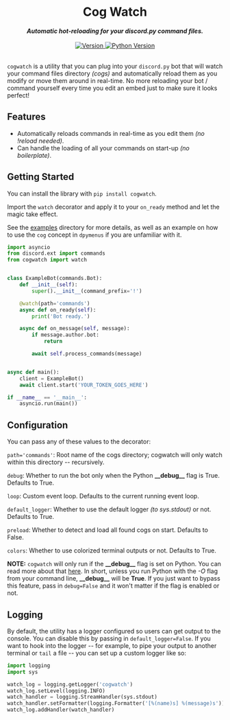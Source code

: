 <h1 align="center">Cog Watch</h1>
    
<div align="center">
  <strong><i>Automatic hot-reloading for your discord.py command files.</i></strong>
  <br>
  <br>
  
  <a href="https://pypi.org/project/cogwatch">
    <img src="https://img.shields.io/pypi/v/cogwatch?color=0073B7&label=Latest&style=for-the-badge" alt="Version" />
  </a>
  
  <a href="https://python.org">
    <img src="https://img.shields.io/pypi/pyversions/cogwatch?color=0073B7&style=for-the-badge" alt="Python Version" />
  </a>
</div>
<br>

`cogwatch` is a utility that you can plug into your `discord.py` bot that will watch your command
files directory *(cogs)* and automatically reload them as you modify or move them around in
real-time. No more reloading your bot / command yourself every time you edit an embed just to make
sure it looks perfect!

## Features

- Automatically reloads commands in real-time as you edit them *(no !reload <cmdName> needed)*.
- Can handle the loading of all your commands on start-up *(no boilerplate)*.

## Getting Started

You can install the library with `pip install cogwatch`.

Import the `watch` decorator and apply it to your `on_ready` method and let the magic take effect.

See the [examples](https://github.com/robertwayne/cogwatch/tree/master/examples) directory for more
details, as well as an example on how to use the `cog` concept in `dpymenus` if you are unfamiliar
with it.

```python
import asyncio
from discord.ext import commands
from cogwatch import watch


class ExampleBot(commands.Bot):
    def __init__(self):
        super().__init__(command_prefix='!')

    @watch(path='commands')
    async def on_ready(self):
        print('Bot ready.')

    async def on_message(self, message):
        if message.author.bot:
            return

        await self.process_commands(message)


async def main():
    client = ExampleBot()
    await client.start('YOUR_TOKEN_GOES_HERE')

if __name__ == '__main__':
    asyncio.run(main())
```

## Configuration

You can pass any of these values to the decorator:

`path='commands'`: Root name of the cogs directory; cogwatch will only watch within this directory -- recursively.

`debug`: Whether to run the bot only when the Python **\_\_debug\_\_** flag is True. Defaults to True.

`loop`: Custom event loop. Defaults to the current running event loop.

`default_logger`: Whether to use the default logger *(to sys.stdout)* or not. Defaults to True.

`preload`: Whether to detect and load all found cogs on start. Defaults to False.

`colors`: Whether to use colorized terminal outputs or not. Defaults to True.

**NOTE:** `cogwatch` will only run if the **\_\_debug\_\_** flag is set on Python. You can read more
about that [here](https://docs.python.org/3/library/constants.html). In short, unless you run Python
with the *-O* flag from your command line, **\_\_debug\_\_** will be **True**. If you just want to
bypass this feature, pass in `debug=False` and it won't matter if the flag is enabled or not.

## Logging

By default, the utility has a logger configured so users can get output to the console. You can
disable this by passing in `default_logger=False`. If you want to hook into the logger -- for
example, to pipe your output to another terminal or `tail` a file -- you can set up a custom logger
like so:

```python
import logging
import sys

watch_log = logging.getLogger('cogwatch')
watch_log.setLevel(logging.INFO)
watch_handler = logging.StreamHandler(sys.stdout)
watch_handler.setFormatter(logging.Formatter('[%(name)s] %(message)s'))
watch_log.addHandler(watch_handler)
```

